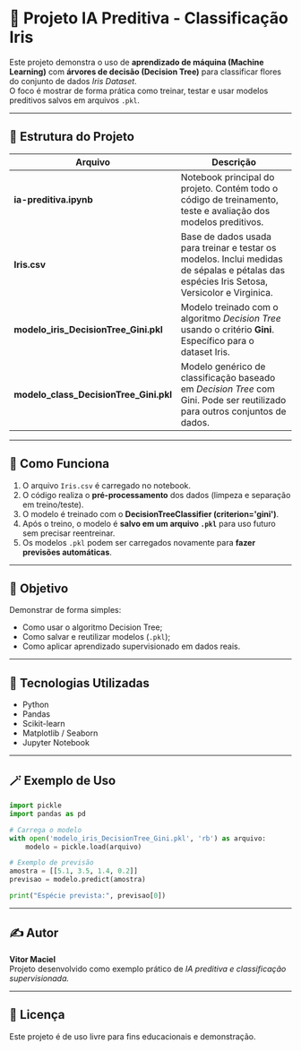 # 🌸 Projeto IA Preditiva - Classificação Iris

Este projeto demonstra o uso de **aprendizado de máquina (Machine Learning)** com **árvores de decisão (Decision Tree)** para classificar flores do conjunto de dados *Iris Dataset*.  
O foco é mostrar de forma prática como treinar, testar e usar modelos preditivos salvos em arquivos `.pkl`.

---

## 📂 Estrutura do Projeto

| Arquivo | Descrição |
|----------|------------|
| **ia-preditiva.ipynb** | Notebook principal do projeto. Contém todo o código de treinamento, teste e avaliação dos modelos preditivos. |
| **Iris.csv** | Base de dados usada para treinar e testar os modelos. Inclui medidas de sépalas e pétalas das espécies Iris Setosa, Versicolor e Virginica. |
| **modelo_iris_DecisionTree_Gini.pkl** | Modelo treinado com o algoritmo *Decision Tree* usando o critério **Gini**. Específico para o dataset Iris. |
| **modelo_class_DecisionTree_Gini.pkl** | Modelo genérico de classificação baseado em *Decision Tree* com Gini. Pode ser reutilizado para outros conjuntos de dados. |

---

## 🚀 Como Funciona

1. O arquivo `Iris.csv` é carregado no notebook.  
2. O código realiza o **pré-processamento** dos dados (limpeza e separação em treino/teste).  
3. O modelo é treinado com o **DecisionTreeClassifier (criterion='gini')**.  
4. Após o treino, o modelo é **salvo em um arquivo `.pkl`** para uso futuro sem precisar reentreinar.  
5. Os modelos `.pkl` podem ser carregados novamente para **fazer previsões automáticas**.

---

## 🧠 Objetivo

Demonstrar de forma simples:
- Como usar o algoritmo Decision Tree;
- Como salvar e reutilizar modelos (`.pkl`);
- Como aplicar aprendizado supervisionado em dados reais.

---

## 🧩 Tecnologias Utilizadas

- Python  
- Pandas  
- Scikit-learn  
- Matplotlib / Seaborn  
- Jupyter Notebook  

---

## 🪄 Exemplo de Uso

```python
import pickle
import pandas as pd

# Carrega o modelo
with open('modelo_iris_DecisionTree_Gini.pkl', 'rb') as arquivo:
    modelo = pickle.load(arquivo)

# Exemplo de previsão
amostra = [[5.1, 3.5, 1.4, 0.2]]
previsao = modelo.predict(amostra)

print("Espécie prevista:", previsao[0])
```

---

## ✍️ Autor

**Vitor Maciel**  
Projeto desenvolvido como exemplo prático de *IA preditiva e classificação supervisionada.*

---

## 📘 Licença

Este projeto é de uso livre para fins educacionais e demonstração.
